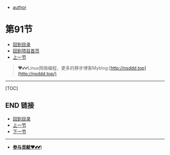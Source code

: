 + [author](https://github.com/3293172751)
# 第91节
+ [回到目录](../README.md)
+ [回到项目首页](../../README.md)
+ [上一节](90.md)
> ❤️💕💕Linux网络编程，更多的移步博客Myblog:[http://nsddd.top](http://nsddd.top/)
---
[TOC]





## END 链接
+ [回到目录](../README.md)
+ [上一节](90.md)
+ [下一节](92.md)
---
+ [**参与贡献❤️💕💕**](https://nsddd.top/archives/contributors))